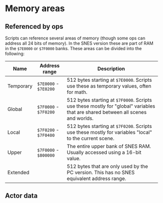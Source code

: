 # Memory areas

## Referenced by ops

Scripts can reference several areas of memory (though some ops can address all 24 bits of memory). In the SNES version
these are part of RAM in the `$7E0000` or `$7F0000` banks. These areas can be divided into the following:

| Name      | Address range         | Description                                                                                                                     |
|-----------|-----------------------|---------------------------------------------------------------------------------------------------------------------------------|
| Temporary | `$7E0000` - `$7E0200` | 512 bytes starting at `$7E0000`. Scripts use these as temporary values, often for math.                                         |
| Global    | `$7F0000` - `$7F0200` | 512 bytes starting at `$7F0000`. Scripts use these mostly for "global" variables that are shared between all scenes and worlds. |
| Local     | `$7F0200` - `$7F0400` | 512 bytes starting at `$7F0200`. Scripts use these mostly for variables "local" to the current scene.                           |
| Upper     | `$7F0000` - `$800000` | The entire upper bank of SNES RAM. Usually accessed using a 16-bit value.                                                       |
| Extended  |                       | 512 bytes that are only used by the PC version. This has no SNES equivalent address range.                                      |

## Actor data

